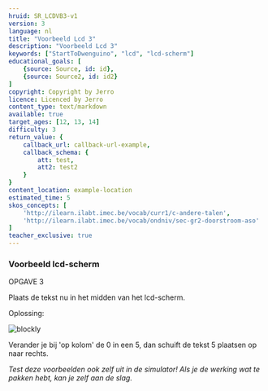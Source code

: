 ```yaml
---
hruid: SR_LCDVB3-v1
version: 3
language: nl
title: "Voorbeeld Lcd 3"
description: "Voorbeeld Lcd 3"
keywords: ["StartToDwenguino", "lcd", "lcd-scherm"]
educational_goals: [
    {source: Source, id: id}, 
    {source: Source2, id: id2}
]
copyright: Copyright by Jerro
licence: Licenced by Jerro
content_type: text/markdown
available: true
target_ages: [12, 13, 14]
difficulty: 3
return_value: {
    callback_url: callback-url-example,
    callback_schema: {
        att: test,
        att2: test2
    }
}
content_location: example-location
estimated_time: 5
skos_concepts: [
    'http://ilearn.ilabt.imec.be/vocab/curr1/c-andere-talen', 
    'http://ilearn.ilabt.imec.be/vocab/ondniv/sec-gr2-doorstroom-aso'
]
teacher_exclusive: true
---
```


### Voorbeeld lcd-scherm

OPGAVE 3

Plaats de tekst nu in het midden van het lcd-scherm.

Oplossing:

![blockly](@learning-object/SRM_LED3-v1/nl/3)

Verander je bij 'op kolom' de 0 in een 5, dan schuift de tekst 5 plaatsen op naar rechts.

*Test deze voorbeelden ook zelf uit in de simulator! Als je de werking wat te pakken hebt, kan je zelf aan de slag.*